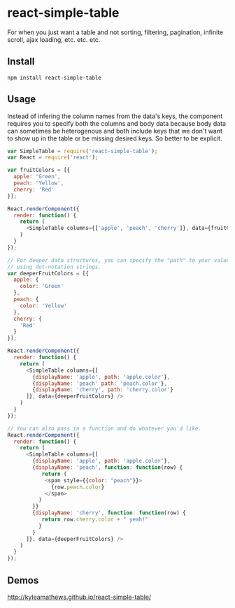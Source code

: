 react-simple-table
==================

For when you just want a table and not sorting, filtering, pagination,
infinite scroll, ajax loading, etc. etc. etc.

## Install
`npm install react-simple-table`

## Usage
Instead of infering the column names from the data's keys, the component
requires you to specify both the columns and body data
because body data can sometimes be heterogenous and both include keys
that we don't want to show up in the table or be missing desired keys. So better
to be explicit.

````javascript
var SimpleTable = require('react-simple-table');
var React = require('react');

var fruitColors = [{
  apple: 'Green',
  peach: 'Yellow',
  cherry: 'Red'
}];

React.renderComponent({
  render: function() {
    return (
      <SimpleTable columns={['apple', 'peach', 'cherry']}, data={fruitColors} />
    )
  }
});

// For deeper data structures, you can specify the "path" to your values
// using dot-notation strings.
var deeperFruitColors = [{
  apple: {
    color: 'Green'
  },
  peach: {
    color: 'Yellow'
  },
  cherry: {
    'Red'
  }
}];

React.renderComponent({
  render: function() {
    return (
      <SimpleTable columns={[
        {displayName: 'apple', path: 'apple.color'},
        {displayName: 'peach' path: 'peach.color'},
        {displayName: 'cherry', path: 'cherry.color'}
      ]}, data={deeperFruitColors} />
    )
  }
});

// You can also pass in a function and do whatever you'd like.
React.renderComponent({
  render: function() {
    return (
      <SimpleTable columns={[
        {displayName: 'apple', path: 'apple.color'},
        {displayName: 'peach', function: function(row) {
           return (
            <span style={{color: "peach"}}>
              {row.peach.color}
            </span>
          )
        }}
        {displayName: 'cherry', function: function(row) {
           return row.cherry.color + " yeah!"
          }
        }
      ]}, data={deeperFruitColors} />
    )
  }
});
````

## Demos
http://kyleamathews.github.io/react-simple-table/
